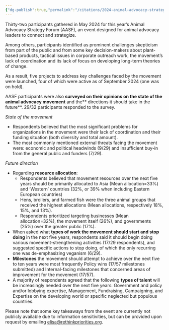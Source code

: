 ```yaml
---
{"dg-publish":true,"permalink":"/citations/2024-animal-advocacy-strategy-forum-rethink-priorities/","tags":["strategy","movement_building"],"created":"2025-10-23T17:42:45.115+01:00","updated":"2025-10-23T17:42:45.119+01:00"}
---
```


Thirty-two participants gathered in May 2024 for this year’s Animal Advocacy Strategy Forum (AASF), an event designed for animal advocacy leaders to connect and strategize.

Among others, participants identified as prominent challenges skepticism from part of the public and from some key decision-makers about plant-based products, tactical issues in corporate outreach work, the movement’s lack of coordination and its lack of focus on developing long-term theories of change.

As a result, five projects to address key challenges faced by the movement were launched, four of which were active as of September 2024 (one was on hold).

AASF participants were also **surveyed on their opinions on the state of the animal advocacy movement** and the** directions it should take in the future**. 29/32 participants responded to the survey.

*State of the movement*

*   Respondents believed that the most significant problems for organizations in the movement were their lack of coordination and their funding situation (both diversity and total amount).
*   The most commonly mentioned external threats facing the movement were: economic and political headwinds (9/29) and insufficient buy-in from the general public and funders (7/29).

*Future direction*

*   Regarding **resource allocation**:
    *   Respondents believed that movement resources over the next five years should be primarily allocated to Asia (Mean allocation=33%) and ‘Western’ countries (32%, or 39% when including Eastern European countries)
    *   Hens, broilers, and farmed fish were the three animal groups that received the highest allocations (Mean allocations, respectively 18%, 15%, and 13%).
    *   Respondents prioritized targeting businesses (Mean allocation=32%), the movement itself (26%), and governments (25%) over the greater public (17%).
*   When asked what **types of work the movement should start and stop doing** in the next five years, respondents said it should begin doing various movement-strengthening activities (17/29 respondents), and suggested specific actions to stop doing, of which the only recurring one was de-emphasizing veganism (6/29).
*   **Milestones** the movement should attempt to achieve over the next five to ten years were most frequently Policy wins (17/57 milestones submitted) and Internal-facing milestones that concerned areas of improvement for the movement (17/57).
*   A majority of respondents agreed that the following **types of talent** will be increasingly needed over the next five years: Government and policy and/or lobbying expertise, Management, Fundraising, Campaigning, and Expertise on the developing world or specific neglected but populous countries.

Please note that some key takeaways from the event are currently not publicly available due to information sensitivities, but can be provided upon request by emailing elisa@rethinkpriorities.org.